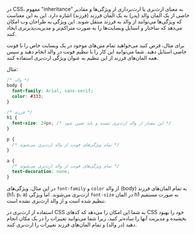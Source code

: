 در CSS، مفهوم "inheritance" به معنای ارث‌بری یا ارث‌برداری از ویژگی‌ها و مقادیر خاصی از یک المان والد (پدر) به یک المان فرزند (فرزند) اشاره دارد. این به این معناست که ویژگی‌ها می‌توانند از والد به فرزند منتقل شوند. این ویژگی به طراحان وب امکان می‌دهد که ساختار و استایل وبسایت‌ها را به صورت متراکم‌تر و مدیریت‌پذیرتری ایجاد کنند.

برای مثال، فرض کنید می‌خواهید تمام متن‌های موجود در یک وبسایت خاص را با فونت خاصی استایل دهید. شما می‌توانید این کار را با تنظیم فونت در والد انجام دهید و سپس همه المان‌های فرزند از این تنظیم به عنوان ویژگی ارث‌بری استفاده کنند. 

مثال:

```css
/* والد */
body {
  font-family: Arial, sans-serif;
  color: #333;
}

/* فرزند */
h1 {
  font-size: 24px; /* این مقدار از والد ارث‌بری نشده و باید تعیین شود */
}

p {
  /* تمام ویژگی‌های فونت از والد ارث‌بری می‌شوند */
}

a {
  /* تمام ویژگی‌های فونت از والد ارث‌بری می‌شوند */
  text-decoration: none;
}
```

در این مثال، ویژگی‌های `font-family` و `color` از والد (body) به تمام المان‌های فرزند (h1، p، a) ارث‌بری می‌شوند. اما ویژگی `font-size` در المان h1 به صورت مستقیم تنظیم شده است و از والد ارث‌بری نشده است.

استفاده از ارث‌بری در CSS به شما این امکان را می‌دهد که کدهای CSS خود را بهبود بخشیده و مدیریت آنها را ساده‌تر کنید، زیرا شما می‌توانید تغییرات را در یک مکان انجام دهید (در والد) و تمام المان‌های فرزند تغییرات را ارث‌بری کنند.
